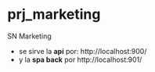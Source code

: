 # prj_marketing
SN Marketing
- se sirve la **api** por: http://localhost:900/
- y la **spa back** por http://localhost:901/